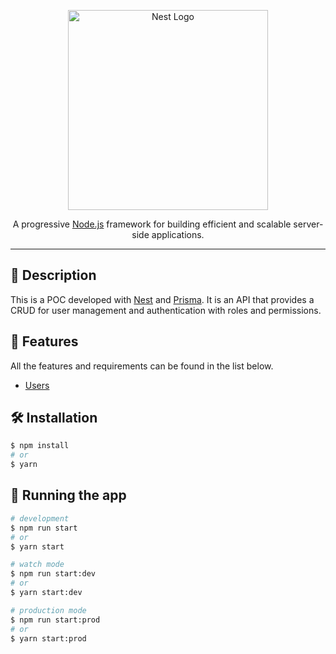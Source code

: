 <p align="center">
  <a href="http://nestjs.com/" target="blank"><img src="https://nestjs.com/img/logo_text.svg" width="320" alt="Nest Logo" /></a>
</p>

<p align="center">A progressive <a href="http://nodejs.org" target="_blank">Node.js</a> framework for building efficient and scalable server-side applications.</p>

<hr />

## 📝 __Description__
This is a POC developed with <a href="https://github.com/nestjs/nest">Nest</a> and <a href="https://github.com/prisma/prisma">Prisma</a>.
It is an API that provides a CRUD for user management and authentication with roles and permissions. 

## 💠 __Features__
All the features and requirements can be found in the list below.

 - [Users](./docs/Users/requirements.md)

## 🛠 __Installation__

```bash
$ npm install
# or
$ yarn
```

## 🚀 __Running the app__

```bash
# development
$ npm run start
# or
$ yarn start

# watch mode
$ npm run start:dev
# or
$ yarn start:dev

# production mode
$ npm run start:prod
# or
$ yarn start:prod
```

<!--
## __Test__

```bash
# unit tests
$ npm run test

# e2e tests
$ npm run test:e2e

# test coverage
$ npm run test:cov
```
-->
